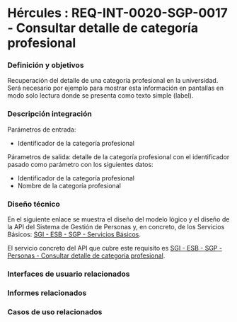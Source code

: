 # Hércules : REQ\-INT\-0020\-SGP\-0017 \- Consultar detalle de categoría profesional







### Definición y objetivos

Recuperación del detalle de una categoría profesional en la universidad. Será necesario por ejemplo para mostrar esta información en pantallas en modo solo lectura donde se presenta como texto simple (label).  


### Descripción integración

Parámetros de entrada:

* Identificador de la categoría profesional

Párametros de salida: detalle de la categoría profesional con el identificador pasado como parámetro con los siguientes datos:

* Identificador de la categoría profesional
* Nombre de la categoría profesional

### Diseño técnico

En el siguiente enlace se muestra el diseño del modelo lógico y el diseño de la API del Sistema de Gestión de Personas y, en concreto, de los Servicios Básicos: [SGI \- ESB \- SGP \- Servicios Básicos](/hercules/sgi-sistema-de-gestion-de-investigacion/diseno/componentes/sgi-esb/sgi-esb-sgp/sgi-esb-sgp-servicios-basicos/index.md "/hercules/sgi-sistema-de-gestion-de-investigacion/diseno/componentes/sgi-esb/sgi-esb-sgp/sgi-esb-sgp-servicios-basicos/index.md").

El servicio concreto del API que cubre este requisito es [SGI \- ESB \- SGP \- Personas \- Consultar detalle de categoría profesional](/hercules/sgi-sistema-de-gestion-de-investigacion/diseno/componentes/sgi-esb/sgi-esb-sgp/sgi-esb-sgp-servicios-basicos/sgi-esb-sgp-personas-consultar-detalle-de-categoria-profesional.md "/hercules/sgi-sistema-de-gestion-de-investigacion/diseno/componentes/sgi-esb/sgi-esb-sgp/sgi-esb-sgp-servicios-basicos/sgi-esb-sgp-personas-consultar-detalle-de-categoria-profesional.md").

  








### Interfaces de usuario relacionados







### Informes relacionados







### Casos de uso relacionados









